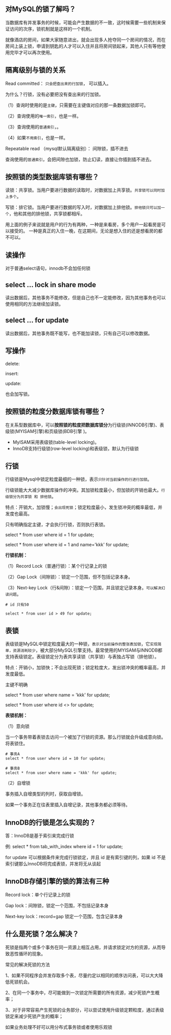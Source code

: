 ## 对MySQL的锁了解吗？

当数据库有并发事务的时候，可能会产生数据的不一致，这时候需要一些机制来保证访问的次序，锁机制就是这样的一个机制。

就像酒店的房间，如果大家随意进出，就会出现多人抢夺同一个房间的情况，而在房间上装上锁，申请到钥匙的人才可以入住并且将房间锁起来，其他人只有等他使用完毕才可以再次使用。

## 隔离级别与锁的关系

Read committed： `只会把查出来的行加锁`， 可以插入。

为什么？行锁，没有必要把没有查出来的行加锁。

（1）查询时使用的是`主键`，只需要在主键值对应的那一条数据加锁即可。

（2）查询使用的`唯一索引`，也是一样。

（3）查询使用的`普通索引`，。

（4）如果`不用索引`，也是一样。

Repeatable read （mysql默认隔离级别）： 间隙锁，插不进去

查询使用的`普通索引`，会把间隙也加锁，防止幻读，直接让你插到插不进去。

## 按照锁的类型数据库锁有哪些？

读锁：共享锁。当用户要进行数据的读取时，对数据加上共享锁。`共享锁可以同时加上多个`。

写锁：排它锁。当用户要进行数据的写入时，对数据加上排他锁。`排他锁只可以加一个`，他和其他的排他锁，共享锁都相斥。

用上面的例子来说就是用户的行为有两种，一种是来看房，多个用户一起看房是可以接受的。 一种是真正的入住一晚，在这期间，无论是想入住的还是想看房的都不可以。

## 读操作

对于普通select语句，innodb不会加任何锁

## select ... lock in share mode

读出数据后，其他事务不能修改，但是自己也不一定能修改，因为其他事务也可以使用相同的方法继续加读锁。

## select ... for update

读出数据后，其他事务既不能写，也不能加读锁，只有自己可以修改数据。

## 写操作

delete: 

insert: 

update:

也会加写锁。

## 按照锁的粒度分数据库锁有哪些？

在关系型数据库中，可以**按照锁的粒度把数据库锁分**为行级锁(INNODB引擎)、表级锁(MYISAM引擎)和页级锁(BDB引擎 )。

- MyISAM采用表级锁(table-level locking)。
- InnoDB支持行级锁(row-level locking)和表级锁，默认为行级锁

## 行锁

行级锁是Mysql中锁定粒度最细的一种锁，表示`只针对当前操作的行进行加锁`。

行级锁能大大减少数据库操作的冲突。其加锁粒度最小，但加锁的开销也最大。`行级锁分为共享锁 和 排他锁`。

特点：开销大，加锁慢；`会出现死锁`；锁定粒度最小，发生锁冲突的概率最低，并发度也最高。

只有明确指定主键，才会执行行锁，否则执行表锁。

select * from user where id = 1 for update;

select * from user where id = 1 and name='kkk' for update;

**行锁机制：**

（1）Record Lock（普通行锁）：某个行记录上的锁

（2）Gap Lock（间隙锁）：锁定一个范围，但不包括记录本身。

（3）Next-key Lock（行&间隙）：锁定一个范围，并且锁定记录本身。`可以解决幻读问题`。

```mysql
# id 只有50

select * from user id > 49 for update;
```

## 表锁

表级锁是MySQL中锁定粒度最大的一种锁，`表示对当前操作的整张表加锁`，它`实现简单，资源消耗较少`，被大部分MySQL引擎支持。最常使用的MYISAM与INNODB都支持表级锁定。表级锁定分为表共享读锁（共享锁）与表独占写锁（排他锁）。

特点：开销小，加锁快；不会出现死锁；锁定粒度大，发出锁冲突的概率最高，并发度最低。

主键不明确

select * from user where name = 'kkk' for update;

select * from user where id <> for update;

**表锁机制：**

（1）意向锁

当一个事务带着表锁去访问一个被加了行锁的资源。那么行锁就会升级成意向锁。将表锁住。

```mysql
# 事务A
select * from user where id = 10 for update;

# 事务B
select * from user where name = 'kkk' for update;
```

（2）自增锁

事务插入自增类型的列时，获取自增锁。

如果一个事务正在往表里插入自增记录，其他事务都必须等待。

## InnoDB的行锁是怎么实现的？

答：InnoDB是基于索引来完成行锁

例: select * from tab_with_index where id = 1 for update;

for update 可以根据条件来完成行锁锁定，并且 id 是有索引键的列，如果 id 不是索引键那么InnoDB将完成表锁，并发将无从谈起

## InnoDB存储引擎的锁的算法有三种

Record lock：单个行记录上的锁

Gap lock：间隙锁，锁定一个范围，不包括记录本身

Next-key lock：record+gap 锁定一个范围，包含记录本身

## 什么是死锁？怎么解决？

死锁是指两个或多个事务在同一资源上相互占用，并请求锁定对方的资源，从而导致恶性循环的现象。

常见的解决死锁的方法

1、如果不同程序会并发存取多个表，尽量约定以相同的顺序访问表，可以大大降低死锁机会。

2、在同一个事务中，尽可能做到一次锁定所需要的所有资源，减少死锁产生概率；

3、对于非常容易产生死锁的业务部分，可以尝试使用升级锁定颗粒度，通过表级锁定来减少死锁产生的概率；

如果业务处理不好可以用分布式事务锁或者使用乐观锁
